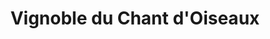 ---
title: "Vignoble du Chant d'Oiseaux"
url: /mareau-aux-pres/vignoble-du-chant-doiseaux/
shop: alcool
---